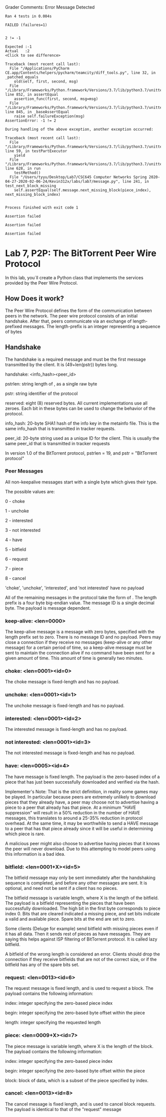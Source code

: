 Grader Comments:
Error Message Detected
```
Ran 4 tests in 0.004s

FAILED (failures=1)


2 != -1

Expected :-1
Actual   :2
<Click to see difference>

Traceback (most recent call last):
  File "/Applications/PyCharm CE.app/Contents/helpers/pycharm/teamcity/diff_tools.py", line 32, in _patched_equals
    old(self, first, second, msg)
  File "/Library/Frameworks/Python.framework/Versions/3.7/lib/python3.7/unittest/case.py", line 852, in assertEqual
    assertion_func(first, second, msg=msg)
  File "/Library/Frameworks/Python.framework/Versions/3.7/lib/python3.7/unittest/case.py", line 845, in _baseAssertEqual
    raise self.failureException(msg)
AssertionError: -1 != 2

During handling of the above exception, another exception occurred:

Traceback (most recent call last):
  File "/Library/Frameworks/Python.framework/Versions/3.7/lib/python3.7/unittest/case.py", line 59, in testPartExecutor
    yield
  File "/Library/Frameworks/Python.framework/Versions/3.7/lib/python3.7/unittest/case.py", line 628, in run
    testMethod()
  File "/Users/tyyu/Desktop/Lab7/CSC645 Computer Networks Spring 2020-04-27-2020-02-06-24/Kevin312x/labs/lab7/message.py", line 241, in test_next_block_missing
    self.assertEqual(self.message.next_missing_block(piece_index), next_missing_block_index)


Process finished with exit code 1

Assertion failed

Assertion failed

Assertion failed

```



# Lab 7, P2P: The BitTorrent Peer Wire Protocol 
In this lab, you´ll create a Python class that implements the services provided by the Peer Wire Protocol. 

## How Does it work?

The Peer Wire Protocol defines the form of the communication between peers in the network. The peer wire protocol consists of an initial handshake. After that, peers communicate via an exchange of length-prefixed messages. The length-prefix is an integer representing a sequence of bytes

## Handshake

The handshake is a required message and must be the first message transmitted by the client. It is (49+len(pstr)) bytes long.

handshake: <pstrlen><pstr><reserved><info_hash><peer_id>

pstrlen: string length of <pstr>, as a single raw byte
  
pstr: string identifier of the protocol

reserved: eight (8) reserved bytes. All current implementations use all zeroes. Each bit in these bytes can be used to change the behavior of the protocol. 

info_hash: 20-byte SHA1 hash of the info key in the metainfo file. This is the same info_hash that is transmitted in tracker requests.

peer_id: 20-byte string used as a unique ID for the client. This is usually the same peer_id that is transmitted in tracker requests 

In version 1.0 of the BitTorrent protocol, pstrlen = 19, and pstr = "BitTorrent protocol"

### Peer Messages

All non-keepalive messages start with a single byte which gives their type.

The possible values are:

0 - choke

1 - unchoke

2 - interested

3 - not interested

4 - have

5 - bitfield

6 - request

7 - piece

8 - cancel

'choke', 'unchoke', 'interested', and 'not interested' have no payload

All of the remaining messages in the protocol take the form of <length prefix><message ID><payload>. The length prefix is a four byte big-endian value. The message ID is a single decimal byte. The payload is message dependent.

### keep-alive: <len=0000>
The keep-alive message is a message with zero bytes, specified with the length prefix set to zero. There is no message ID and no payload. Peers may close a connection if they receive no messages (keep-alive or any other message) for a certain period of time, so a keep-alive message must be sent to maintain the connection alive if no command have been sent for a given amount of time. This amount of time is generally two minutes.

### choke: <len=0001><id=0>
The choke message is fixed-length and has no payload.

### unchoke: <len=0001><id=1>
The unchoke message is fixed-length and has no payload.

### interested: <len=0001><id=2>
The interested message is fixed-length and has no payload.

### not interested: <len=0001><id=3>
The not interested message is fixed-length and has no payload.

### have: <len=0005><id=4><piece index>
The have message is fixed length. The payload is the zero-based index of a piece that has just been successfully downloaded and verified via the hash.

Implementer's Note: That is the strict definition, in reality some games may be played. In particular because peers are extremely unlikely to download pieces that they already have, a peer may choose not to advertise having a piece to a peer that already has that piece. At a minimum "HAVE suppression" will result in a 50% reduction in the number of HAVE messages, this translates to around a 25-35% reduction in protocol overhead. At the same time, it may be worthwhile to send a HAVE message to a peer that has that piece already since it will be useful in determining which piece is rare.

A malicious peer might also choose to advertise having pieces that it knows the peer will never download. Due to this attempting to model peers using this information is a bad idea.

### bitfield: <len=0001+X><id=5><bitfield>
The bitfield message may only be sent immediately after the handshaking sequence is completed, and before any other messages are sent. It is optional, and need not be sent if a client has no pieces.

The bitfield message is variable length, where X is the length of the bitfield. The payload is a bitfield representing the pieces that have been successfully downloaded. The high bit in the first byte corresponds to piece index 0. Bits that are cleared indicated a missing piece, and set bits indicate a valid and available piece. Spare bits at the end are set to zero.

Some clients (Deluge for example) send bitfield with missing pieces even if it has all data. Then it sends rest of pieces as have messages. They are saying this helps against ISP filtering of BitTorrent protocol. It is called lazy bitfield.

A bitfield of the wrong length is considered an error. Clients should drop the connection if they receive bitfields that are not of the correct size, or if the bitfield has any of the spare bits set.

### request: <len=0013><id=6><index><begin><length>
The request message is fixed length, and is used to request a block. The payload contains the following information:

index: integer specifying the zero-based piece index

begin: integer specifying the zero-based byte offset within the piece

length: integer specifying the requested length

### piece: <len=0009+X><id=7><index><begin><block>
The piece message is variable length, where X is the length of the block. The payload contains the following information:

index: integer specifying the zero-based piece index

begin: integer specifying the zero-based byte offset within the piece

block: block of data, which is a subset of the piece specified by index.

### cancel: <len=0013><id=8><index><begin><length>
The cancel message is fixed length, and is used to cancel block requests. The payload is identical to that of the "request" message
